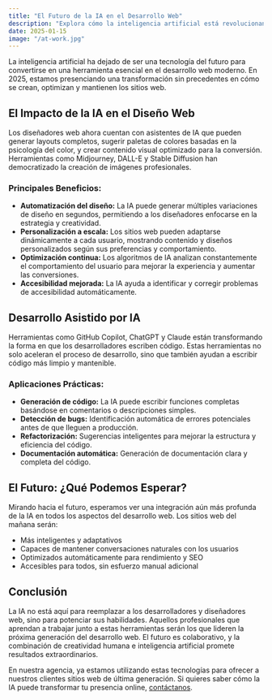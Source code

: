 ```yaml
---
title: "El Futuro de la IA en el Desarrollo Web"
description: "Explora cómo la inteligencia artificial está revolucionando la forma en que construimos y diseñamos sitios web en 2025."
date: 2025-01-15
image: "/at-work.jpg"
---
```


La inteligencia artificial ha dejado de ser una tecnología del futuro para convertirse en una herramienta esencial en el desarrollo web moderno. En 2025, estamos presenciando una transformación sin precedentes en cómo se crean, optimizan y mantienen los sitios web.

## El Impacto de la IA en el Diseño Web

Los diseñadores web ahora cuentan con asistentes de IA que pueden generar layouts completos, sugerir paletas de colores basadas en la psicología del color, y crear contenido visual optimizado para la conversión. Herramientas como Midjourney, DALL-E y Stable Diffusion han democratizado la creación de imágenes profesionales.

### Principales Beneficios:

- **Automatización del diseño:** La IA puede generar múltiples variaciones de diseño en segundos, permitiendo a los diseñadores enfocarse en la estrategia y creatividad.
- **Personalización a escala:** Los sitios web pueden adaptarse dinámicamente a cada usuario, mostrando contenido y diseños personalizados según sus preferencias y comportamiento.
- **Optimización continua:** Los algoritmos de IA analizan constantemente el comportamiento del usuario para mejorar la experiencia y aumentar las conversiones.
- **Accesibilidad mejorada:** La IA ayuda a identificar y corregir problemas de accesibilidad automáticamente.

## Desarrollo Asistido por IA

Herramientas como GitHub Copilot, ChatGPT y Claude están transformando la forma en que los desarrolladores escriben código. Estas herramientas no solo aceleran el proceso de desarrollo, sino que también ayudan a escribir código más limpio y mantenible.

### Aplicaciones Prácticas:

- **Generación de código:** La IA puede escribir funciones completas basándose en comentarios o descripciones simples.
- **Detección de bugs:** Identificación automática de errores potenciales antes de que lleguen a producción.
- **Refactorización:** Sugerencias inteligentes para mejorar la estructura y eficiencia del código.
- **Documentación automática:** Generación de documentación clara y completa del código.

## El Futuro: ¿Qué Podemos Esperar?

Mirando hacia el futuro, esperamos ver una integración aún más profunda de la IA en todos los aspectos del desarrollo web. Los sitios web del mañana serán:

- Más inteligentes y adaptativos
- Capaces de mantener conversaciones naturales con los usuarios
- Optimizados automáticamente para rendimiento y SEO
- Accesibles para todos, sin esfuerzo manual adicional

## Conclusión

La IA no está aquí para reemplazar a los desarrolladores y diseñadores web, sino para potenciar sus habilidades. Aquellos profesionales que aprendan a trabajar junto a estas herramientas serán los que lideren la próxima generación del desarrollo web. El futuro es colaborativo, y la combinación de creatividad humana e inteligencia artificial promete resultados extraordinarios.

En nuestra agencia, ya estamos utilizando estas tecnologías para ofrecer a nuestros clientes sitios web de última generación. Si quieres saber cómo la IA puede transformar tu presencia online, [contáctanos](/#contact).
